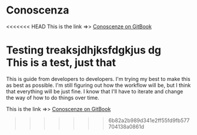 # Conoscenza

<<<<<<< HEAD
This is the link =>> [Conoscenze on GitBook](https://henryjperez.gitbook.io/conosceza)

Testing treaksjdhjksfdgkjus dg
<br>
This is a test, just that
=======
This is guide from developers to developers. I'm trying my best to make this as best as possible. I'm still figuring out how the workflow will be, but I think that everything will be just fine. I know that I'll have to iterate and change the way of how to do things over time.

This is the link =&gt;&gt; [Conoscenze on GitBook](https://henryjperez.gitbook.io/conosceza)

>>>>>>> 6b82a2b989d341e2ff55fd9fb577704138a0861d
